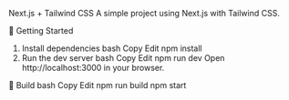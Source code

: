 Next.js + Tailwind CSS
A simple project using Next.js with Tailwind CSS.

🚀 Getting Started
1. Install dependencies
bash
Copy
Edit
npm install
2. Run the dev server
bash
Copy
Edit
npm run dev
Open http://localhost:3000 in your browser.

🧱 Build
bash
Copy
Edit
npm run build
npm start

